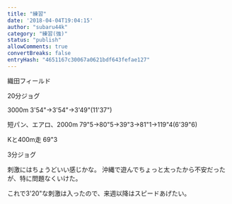 ```yaml
---
title: "練習"
date: '2018-04-04T19:04:15'
author: "subaru44k"
category: "練習(強)"
status: "publish"
allowComments: true
convertBreaks: false
entryHash: "4651167c30067a0621bdf643fefae127"
---
```

織田フィールド

20分ジョグ

3000m
3'54"→3'54"→3'49"(11'37")

短パン、エアロ、2000m
79"5→80"5→39"3→81"1→119"4(6'39"6)

Kと400m走
69"3

3分ジョグ

刺激にはちょうどいい感じかな。
沖縄で遊んでちょっと太ったから不安だったが、特に問題なくいけた。

これで3'20"な刺激は入ったので、来週以降はスピードあげたい。
